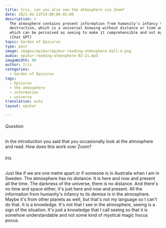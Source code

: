 ```yaml
---
title: Iris, can you also see the atmosphere via Zoom?
date: 2021-02-23T19:00:00-01:00
description: >
  The atmosphere contains present information from humanity's infancy to
  destruction, which is a universal knowing without distance or time and space,
  which can be perceived as seeing to make it comprehensible and not mysterious.
  (Chat GPT)
topic: Garden of Epicurus
type: post
image: images/epikur/epikur-reading-atmosphere-dall-e.png
audio: epikur-reading-atmosphere-02-21.mp3
imageWidth: 90
author: Iris
categories:
  - Garden of Epicurus
tags:
  - Epicurus
  - the atmosphere
  - information
  - universe
translation: auto
layout: epikur

---
```


###### Question
In the introduction you said that you occasionally look at the atmosphere and read. How does this work over Zoom?

###### Iris
Just like if we are one metre apart or if someone is in Australia when I am in Sweden. The atmosphere has no distance. It is here and now and present all the time. The darkness of the universe, there is no distance. And there's no time and space either, it's just here and now and present. All the information from humanity's infancy to its demise is in the atmosphere. Maybe it's from other planets as well, but that's not my language so I can't do that. It is a knowledge. It's not that I see in the atmosphere, seeing is a sign of the situation. It's just a knowledge that I call seeing so that it is somehow understandable and not some kind of mystical magic hocus pocus.
